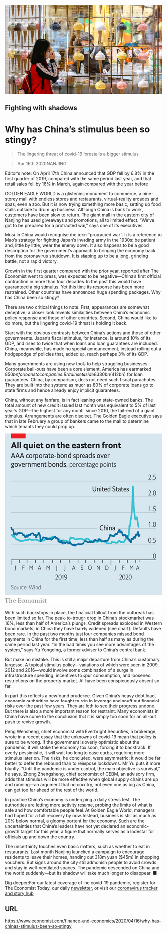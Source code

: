 ![](./images/20200418_FNP001_0.jpg)

## Fighting with shadows

# Why has China’s stimulus been so stingy?

> The lingering threat of covid-19 forestalls a bigger stimulus

> Apr 16th 2020NANJING

Editor’s note: On April 17th China announced that GDP fell by 6.8% in the first quarter of 2019, compared with the same period last year, and that retail sales fell by 16% in March, again compared with the year before

GOLDEN EAGLE WORLD is a glistening monument to commerce, a nine-storey mall with endless stores and restaurants, virtual-reality arcades and spas, even a zoo. But it is now trying something more basic, setting up food stalls outside to drum up business. Although China is back to work, customers have been slow to return. The giant mall in the eastern city of Nanjing has used giveaways and promotions, all to limited effect. “We’ve got to be prepared for a protracted war,” says one of its executives.

Most in China would recognise the term “protracted war”. It is a reference to Mao’s strategy for fighting Japan’s invading army in the 1930s: be patient and, little by little, wear the enemy down. It also happens to be a good description for the government’s approach to bringing the economy back from the coronavirus shutdown. It is shaping up to be a long, grinding battle, not a rapid victory.

Growth in the first quarter compared with the prior year, reported after The Economist went to press, was expected to be negative—China’s first official contraction in more than four decades. In the past this would have guaranteed a big stimulus. Yet this time its response has been more restrained. Other countries have announced huge spending packages. Why has China been so stingy?

There are two critical things to note. First, appearances are somewhat deceptive; a closer look reveals similarities between China’s economic policy response and those of other countries. Second, China would like to do more, but the lingering covid-19 threat is holding it back.

Start with the obvious contrasts between China’s actions and those of other governments. Japan’s fiscal stimulus, for instance, is around 10% of its GDP, and rises to twice that when loans and loan guarantees are included. China, meanwhile, has made no special announcement, instead rolling out a hodgepodge of policies that, added up, reach perhaps 3% of its GDP.

Many governments are using new tools to help struggling businesses. Corporate bail-outs have been a core element. America has earmarked $850bn for loans to companies. Britain set aside £330bn ($412bn) for loan guarantees. China, by comparison, does not need such fiscal parachutes. They are built into the system: as much as 80% of corporate loans go to state firms and hence already enjoy implicit guarantees.

China, without any fanfare, is in fact leaning on state-owned banks. The total amount of new credit issued last month was equivalent to 5% of last year’s GDP—the highest for any month since 2010, the tail-end of a giant stimulus. Arrangements are often discreet. The Golden Eagle executive says that in late February a group of bankers came to the mall to determine which tenants they could prop up.



![](./images/20200418_FNC241.png)

With such backstops in place, the financial fallout from the outbreak has been limited so far. The peak-to-trough drop in China’s stockmarket was 16%, less than half of America’s plunge. Credit spreads exploded in Western bond markets; in China they have barely widened (see chart). Defaults have been rare. In the past two months just four companies missed bond payments in China for the first time, less than half as many as during the same period last year. “In the bad times you see more advantages of the system,” says Yu Yongding, a former adviser to China’s central bank.

But make no mistake. This is still a major departure from China’s customary largesse. A typical stimulus policy—variations of which were seen in 2009, 2012 and 2016—would involve some combination of a surge in infrastructure spending, incentives to spur consumption, and loosened restrictions on the property market. All have been conspicuously absent so far.

In part this reflects a newfound prudence. Given China’s heavy debt load, economic authorities have fought to rein in leverage and snuff out financial risks over the past few years. They are loth to see their progress undone. But there is also a more important reason for restraint. Many economists in China have come to the conclusion that it is simply too soon for an all-out push to revive growth.

Peng Wensheng, chief economist with Everbright Securities, a brokerage, wrote in a recent essay that the unknowns of covid-19 mean that policy is sure to be wrong. If the government is overly optimistic about the pandemic, it will stoke the economy too soon, forcing it to backtrack. If overly pessimistic, it will wait too long to ease curbs, requiring more stimulus later on. The risks, he concluded, were asymmetric: it would be far better to defer the rebound than to reimpose lockdowns. Mr Yu puts it more bluntly. “Until the pandemic is under control, the main objective is survival,” he says. Zhong Zhengsheng, chief economist of CEBM, an advisory firm, adds that stimulus will be more effective when global supply chains are up and running—an argument that no country, not even one as big as China, can get too far ahead of the rest of the world.

In practice China’s economy is undergoing a daily stress test. The authorities are letting more activity resume, probing the limits of what is safe and how comfortable people feel. At Golden Eagle World, managers had hoped for a full recovery by now. Instead, business is still as much as 20% below normal, a gloomy portent for the economy. Such are the uncertainties that China’s leaders have not yet declared an economic-growth target for this year, a figure that normally serves as a lodestar for officials up and down the country.

The uncertainty touches even basic matters, such as whether to eat in restaurants. Last month Nanjing launched a campaign to encourage residents to leave their homes, handing out 318m yuan ($45m) in shopping vouchers. But signs around the city still admonish people to avoid crowds and stay in well-ventilated spaces. The pandemic descended on China and the world suddenly—but its shadow will take much longer to disappear. ■

Dig deeper:For our latest coverage of the covid-19 pandemic, register for The Economist Today, our daily [newsletter](https://www.economist.com//newslettersignup), or visit our [coronavirus tracker and story hub](https://www.economist.com//coronavirus)

## URL

https://www.economist.com/finance-and-economics/2020/04/16/why-has-chinas-stimulus-been-so-stingy
